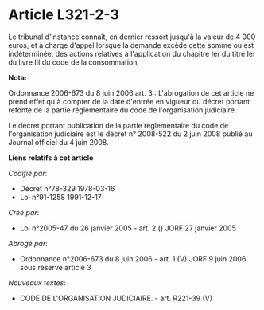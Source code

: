 # Article L321-2-3

Le tribunal d'instance connaît, en dernier ressort jusqu'à la valeur de 4 000 euros, et à charge d'appel lorsque la demande
excède cette somme ou est indéterminée, des actions relatives à l'application du chapitre Ier du titre Ier du livre III du
code de la consommation.

**Nota:**

Ordonnance 2006-673 du 8 juin 2006 art. 3 : L'abrogation de cet article ne prend effet qu'à compter de la date d'entrée en
vigueur du décret portant refonte de la partie réglementaire du code de l'organisation judiciaire.

Le décret portant publication de la partie réglementaire du code de l'organisation judiciaire est le décret n° 2008-522 du 2
juin 2008 publié au Journal officiel du 4 juin 2008.

**Liens relatifs à cet article**

_Codifié par_:

  - Décret n°78-329 1978-03-16
  - Loi n°91-1258 1991-12-17

_Créé par_:

  - Loi n°2005-47 du 26 janvier 2005 - art. 2 () JORF 27 janvier 2005

_Abrogé par_:

  - Ordonnance n°2006-673 du 8 juin 2006 - art. 1 (V) JORF 9 juin 2006 sous réserve article 3

_Nouveaux textes_:

  - CODE DE L'ORGANISATION JUDICIAIRE. - art. R221-39 (V)
